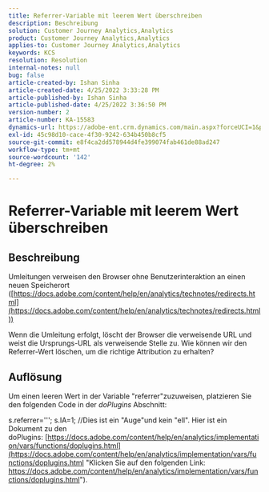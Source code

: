 ```yaml
---
title: Referrer-Variable mit leerem Wert überschreiben
description: Beschreibung
solution: Customer Journey Analytics,Analytics
product: Customer Journey Analytics,Analytics
applies-to: Customer Journey Analytics,Analytics
keywords: KCS
resolution: Resolution
internal-notes: null
bug: false
article-created-by: Ishan Sinha
article-created-date: 4/25/2022 3:33:28 PM
article-published-by: Ishan Sinha
article-published-date: 4/25/2022 3:36:50 PM
version-number: 2
article-number: KA-15583
dynamics-url: https://adobe-ent.crm.dynamics.com/main.aspx?forceUCI=1&pagetype=entityrecord&etn=knowledgearticle&id=6520a809-adc4-ec11-a7b6-0022480a1d64
exl-id: 45c98d10-cace-4f30-9242-634b450b8cf5
source-git-commit: e8f4ca2dd578944d4fe399074fab461de88ad247
workflow-type: tm+mt
source-wordcount: '142'
ht-degree: 2%

---
```


# Referrer-Variable mit leerem Wert überschreiben

## Beschreibung


Umleitungen verweisen den Browser ohne Benutzerinteraktion an einen neuen Speicherort ([https://docs.adobe.com/content/help/en/analytics/technotes/redirects.html](https://docs.adobe.com/content/help/en/analytics/technotes/redirects.html))

Wenn die Umleitung erfolgt, löscht der Browser die verweisende URL und weist die Ursprungs-URL als verweisende Stelle zu. Wie können wir den Referrer-Wert löschen, um die richtige Attribution zu erhalten?


## Auflösung


Um einen leeren Wert in der Variable &quot;referrer&quot;zuzuweisen, platzieren Sie den folgenden Code in der *doPlugins* Abschnitt:

s.referrer=&#39;&#39;&#39;; s.IA=1; //Dies ist ein &quot;Auge&quot;und kein &quot;ell&quot;. Hier ist ein Dokument zu den doPlugins: [https://docs.adobe.com/content/help/en/analytics/implementation/vars/functions/doplugins.html](https://docs.adobe.com/content/help/en/analytics/implementation/vars/functions/doplugins.html "Klicken Sie auf den folgenden Link: https://docs.adobe.com/content/help/en/analytics/implementation/vars/functions/doplugins.html").
